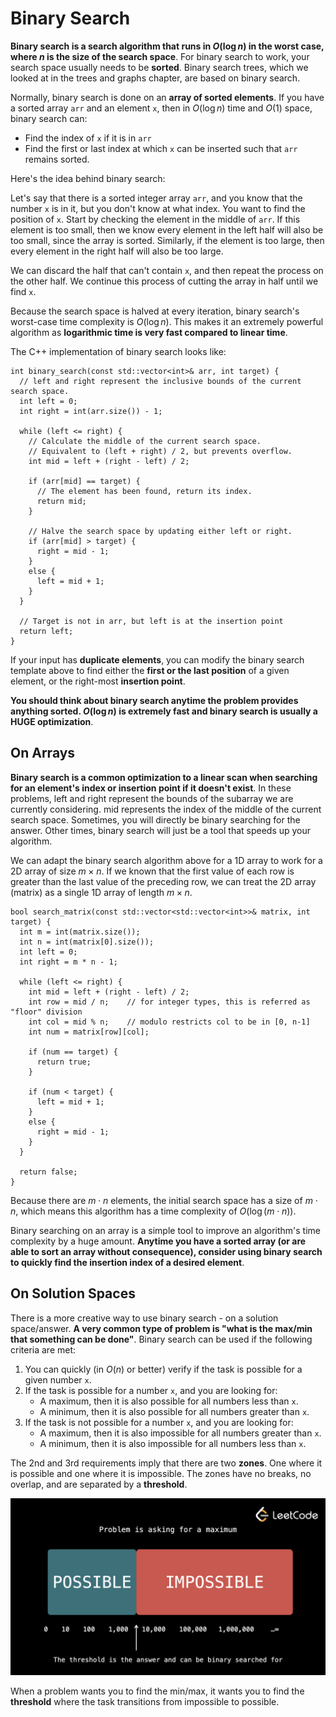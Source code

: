 # Binary Search
__Binary search is a search algorithm that runs in $O(\log n)$ in the worst case, where 
$n$ is the size of the search space__. For binary search to work, your search space usually needs to be __sorted__. Binary search trees, which we looked at in the trees and graphs chapter, are based on binary search.

Normally, binary search is done on an __array of sorted elements__. If you have a sorted array `arr` and an element `x`, then in $O(\log n)$ time and $O(1)$ space, binary search can:

- Find the index of `x` if it is in `arr`
- Find the first or last index at which `x` can be inserted such that `arr` remains sorted.

Here's the idea behind binary search:

Let's say that there is a sorted integer array `arr`, and you know that the number `x` is in it, but you don't know at what index. You want to find the position of `x`. Start by checking the element in the middle of `arr`. If this element is too small, then we know every element in the left half will also be too small, since the array is sorted. Similarly, if the element is too large, then every element in the right half will also be too large.

We can discard the half that can't contain `x`, and then repeat the process on the other half. We continue this process of cutting the array in half until we find `x`.

Because the search space is halved at every iteration, binary search's worst-case time complexity is $O(\log n)$. This makes it an extremely powerful algorithm as __logarithmic time is very fast compared to linear time__.

The C++ implementation of binary search looks like:

```
int binary_search(const std::vector<int>& arr, int target) {
  // left and right represent the inclusive bounds of the current search space.
  int left = 0;
  int right = int(arr.size()) - 1;

  while (left <= right) {
    // Calculate the middle of the current search space.
    // Equivalent to (left + right) / 2, but prevents overflow.
    int mid = left + (right - left) / 2;

    if (arr[mid] == target) {
      // The element has been found, return its index.
      return mid;
    }

    // Halve the search space by updating either left or right.
    if (arr[mid] > target) {
      right = mid - 1;
    }
    else {
      left = mid + 1;
    }
  }
  
  // Target is not in arr, but left is at the insertion point
  return left;
}
```
If your input has __duplicate elements__, you can modify the binary search template above to find either the __first or the last position__ of a given element, or the right-most __insertion point__.

__You should think about binary search anytime the problem provides anything sorted. $O(\log n)$ is extremely fast and binary search is usually a HUGE optimization__.

## On Arrays
__Binary search is a common optimization to a linear scan when searching for an element's index or insertion point if it doesn't exist__. In these problems, left and right represent the bounds of the subarray we are currently considering. mid represents the index of the middle of the current search space. Sometimes, you will directly be binary searching for the answer. Other times, binary search will just be a tool that speeds up your algorithm.

We can adapt the binary search algorithm above for a 1D array to work for a 2D array of size $m \times n$. If we known that the first value of each row is greater than the last value of the preceding row, we can treat the 2D array (matrix) as a single 1D array of length $m \times n$.

```
bool search_matrix(const std::vector<std::vector<int>>& matrix, int target) {
  int m = int(matrix.size());
  int n = int(matrix[0].size());
  int left = 0;
  int right = m * n - 1;
  
  while (left <= right) {
    int mid = left + (right - left) / 2;
    int row = mid / n;    // for integer types, this is referred as "floor" division
    int col = mid % n;    // modulo restricts col to be in [0, n-1]
    int num = matrix[row][col];
    
    if (num == target) {
      return true;
    }
    
    if (num < target) {
      left = mid + 1;
    }
    else {
      right = mid - 1;
    }
  }
  
  return false;
}
```

Because there are $m \cdot n$ elements, the initial search space has a size of $m \cdot n$, which means this algorithm has a time complexity of $O(\log(m \cdot n))$.

Binary searching on an array is a simple tool to improve an algorithm's time complexity by a huge amount. __Anytime you have a sorted array (or are able to sort an array without consequence), consider using binary search to quickly find the insertion index of a desired element__.

## On Solution Spaces
There is a more creative way to use binary search - on a solution space/answer. __A very common type of problem is "what is the max/min that something can be done"__. Binary search can be used if the following criteria are met:

1. You can quickly (in $O(n)$ or better) verify if the task is possible for a given number `x`.
2. If the task is possible for a number `x`, and you are looking for:
    - A maximum, then it is also possible for all numbers less than `x`.
    - A minimum, then it is also possible for all numbers greater than `x`.
3. If the task is not possible for a number `x`, and you are looking for:
    - A maximum, then it is also impossible for all numbers greater than `x`.
    - A minimum, then it is also impossible for all numbers less than `x`.

The 2nd and 3rd requirements imply that there are two __zones__. One where it is possible and one where it is impossible. The zones have no breaks, no overlap, and are separated by a __threshold__.

![binary searhc space](figs/binary_search_space.png)

When a problem wants you to find the min/max, it wants you to find the __threshold__ where the task transitions from impossible to possible.
